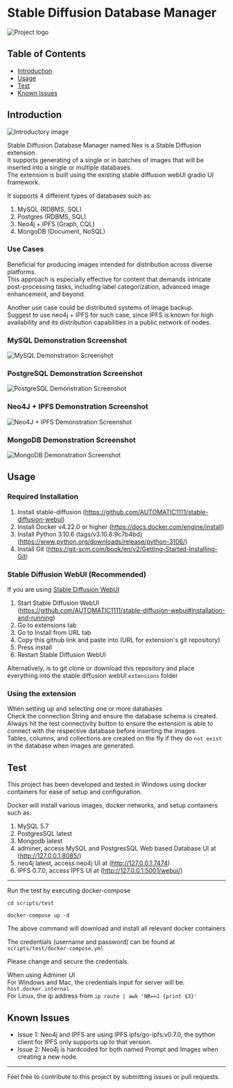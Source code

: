 # Stable Diffusion Database Manager

![Project logo]("./README_images/stable-diffusion-database-manager-logo.png")  
## Table of Contents

- [Introduction](#introduction)
- [Usage](#usage)
- [Test](#test)
- [Known Issues](#known-issues)

## Introduction

![Introductory image]("./README_images/stable-diffusion-database-manager-1.png") <!-- Replace with your introductory image -->

Stable Diffusion Database Manager named Nex is a Stable Diffusion extension.  
It supports generating of a single or in batches of images that will be inserted into a single or multiple databases.  
The extension is built using the existing stable diffusion webUI gradio UI framework.   

It supports 4 different types of databases such as:
1. MySQL (RDBMS, SQL)
1. Postgres (RDBMS, SQL)
1. Neo4j + IPFS (Graph, CQL)
1. MongoDB (Document, NoSQL)

### Use Cases

Beneficial for producing images intended for distribution across diverse platforms.  
This approach is especially effective for content that demands intricate post-processing tasks, including label categorization, advanced image enhancement, and beyond.

Another use case could be distributed systems of image backup.  
Suggest to use neo4j + IPFS for such case, since IPFS is known for high availability and its distribution capabilities in a public network of nodes.

### MySQL Demonstration Screenshot

![MySQL Demonstration Screenshot]("./README_images/stable-diffusion-database-manager-2.png")   

### PostgreSQL Demonstration Screenshot

![PostgreSQL Demonstration Screenshot]("./README_images/stable-diffusion-database-manager-3.png")   

### Neo4J + IPFS Demonstration Screenshot

![Neo4J + IPFS Demonstration Screenshot]("./README_images/stable-diffusion-database-manager-4.png")   

### MongoDB Demonstration Screenshot

![MongoDB Demonstration Screenshot]("./README_images/stable-diffusion-database-manager-5.png")   


## Usage

### Required Installation

1. Install stable-diffusion (https://github.com/AUTOMATIC1111/stable-diffusion-webui)
1. Install Docker v4.22.0 or higher (https://docs.docker.com/engine/install)
1. Install Python 3.10.6 (tags/v3.10.6:9c7b4bd) (https://www.python.org/downloads/release/python-3106/)
1. Install Git (https://git-scm.com/book/en/v2/Getting-Started-Installing-Git)

### Stable Diffusion WebUI (Recommended)

If you are using [Stable Diffusion WebUI](https://github.com/AUTOMATIC1111/stable-diffusion-webui) 

1. Start Stable Diffusion WebUI (https://github.com/AUTOMATIC1111/stable-diffusion-webui#installation-and-running)
1. Go to extensions tab
1. Go to Install from URL tab
1. Copy this github link and paste into (URL for extension's git repository)
1. Press install
1. Restart Stable Diffusion WebUI

Alternatively, is to git clone or download this repository and place everything into the stable diffusion webUI ``extensions`` folder


### Using the extension
When setting up and selecting one or more databases  
Check the connection String and ensure the database schema is created.   
Always hit the test connectivity button to ensure the extension is able to connect with the respective database before inserting the images.  
Tables, columns, and collections are created on the fly if they do ``not exist`` in the database when images are generated.  

## Test

This project has been developed and tested in Windows using docker containers for ease of setup and configuration.  

Docker will install various images, docker networks, and setup containers such as:  
1. MySQL 5.7
1. PostgresSQL latest
1. Mongodb latest
1. adminer, access MySQL and PostgresSQL Web based Database UI at (http://127.0.0.1:8085/)
1. neo4j latest, access neo4j UI at (http://127.0.0.1:7474)
1. IPFS 0.7.0, access IPFS UI at (http://127.0.0.1:5001/webui/)
---
Run the test by executing docker-compose
```
cd scripts/test
```
```
docker-compose up -d
```
The above command will download and install all relevant docker containers  

The credentials (username and password) can be found at ``scripts/test/docker-compose.yml``

Please change and secure the credentials.

When using Adminer UI   
For Windows and Mac, the credentials input for server will be: ``host.docker.internal``  
For Linux, the ip address from ```ip route | awk 'NR==1 {print $3}'```
## Known Issues

- Issue 1: Neo4j and IPFS are using IPFS ipfs/go-ipfs:v0.7.0, the python client for IPFS only supports up to that version.
- Issue 2: Neo4j is hardcoded for both named Prompt and Images when creating a new node.

---

Feel free to contribute to this project by submitting issues or pull requests.